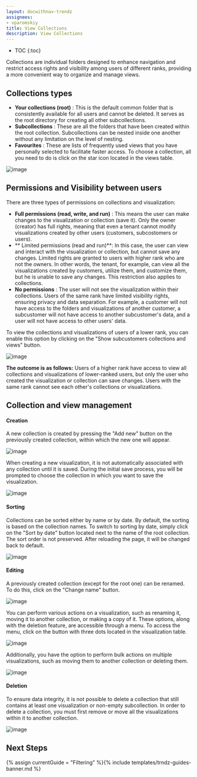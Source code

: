 ```yaml
---
layout: docwithnav-trendz
assignees:
- vparomskiy
title: View Collections
description: View Collections 
---
```


* TOC
{:toc}

Collections are individual folders designed to enhance navigation and restrict access rights and  visibility among users of different ranks, providing a more convenient way to organize and manage views.

## Collections types

* **Your collections (root)** : This is the default common folder that is consistently available for all users and cannot be deleted. It serves as the root directory for creating all other subcollections.
* **Subcollections** : These are all the folders that have been created within the root collection. Subcollections can be nested inside one another without any limitation on the level of nesting.
* **Favourites** : These are lists of frequently used views that you have personally selected to facilitate faster access. To choose a collection, all you need to do is click on the star icon located in the views table.

![image](https://img.thingsboard.io/trendz/view_collections_1.png)

## Permissions and Visibility between users
There are three types of permissions on collections and visualization:

* **Full permissions (read, write, and run)** : This means the user can make changes to the visualization or collection (save it). Only the owner (creator) has full rights, meaning that even a tenant cannot modify visualizations created by other users (customers, subcostomers or users).
* ** Limited permissions (read and run)**: In this case, the user can view and interact with the visualization or collection, but cannot save any changes. Limited rights are granted to users with higher rank who are not the owners. In other words, the tenant, for example, can view all the visualizations created by customers, utilize them, and customize them, but he is unable to save any changes. This restriction also applies to collections.
* **No permissions** : The user will not see the visualization within their collections. Users of the same rank have limited visibility rights, ensuring privacy and data separation. For example, a customer will not have access to the folders and visualizations of another customer, a subcustomer will not have access to another subcustomer's data, and a user will not have access to other users' data.

To view the collections and visualizations of users of a lower rank, you can enable this option by clicking on the "Show subcustomers collections and views" button.

![image](https://img.thingsboard.io/trendz/view_collections_2.png)

**The outcome is as follows:**
Users of a higher rank have access to view all collections and visualizations of lower-ranked users, but only the user who created the visualization or collection can save changes.
Users with the same rank cannot see each other's collections or visualizations.

## Collection and view management

#### Creation
A new collection is created by pressing the "Add new" button on the previously created collection, within which the new one will appear.

![image](https://img.thingsboard.io/trendz/view_collections_3.png)

When creating a new visualization, it is not automatically associated with any collection until it is saved. During the initial save process, you will be prompted to choose the collection in which you want to save the visualization.

![image](https://img.thingsboard.io/trendz/view_collections_4.png)

#### Sorting
Collections can be sorted either by name or by date. By default, the sorting is based on the collection names. 
To switch to sorting by date, simply click on the "Sort by date" button located next to the name of the root collection. 
The sort order is not preserved. After reloading the page, it will be changed back to default.

![image](https://img.thingsboard.io/trendz/view_collections_5.png)

#### Editing
A previously created collection (except for the root one) can be renamed. To do this, click on the "Change name" button.

![image](https://img.thingsboard.io/trendz/view_collections_6.png)

You can perform various actions on a visualization, such as renaming it, moving it to another collection, or making a copy of it. 
These options, along with the deletion feature, are accessible through a menu. To access the menu, click on the button with three dots located in the visualization table.

![image](https://img.thingsboard.io/trendz/view_collections_7.png)

Additionally, you have the option to perform bulk actions on multiple visualizations, such as moving them to another collection or deleting them.

![image](https://img.thingsboard.io/trendz/view_collections_8.png)

#### Deletion
To ensure data integrity, it is not possible to delete a collection that still contains at least one visualization or non-empty subcollection. 
In order to delete a collection, you must first remove or move all the visualizations within it to another collection.

![image](https://img.thingsboard.io/trendz/view_collections_9.png)

## Next Steps

{% assign currentGuide = "Filtering" %}{% include templates/trndz-guides-banner.md %}